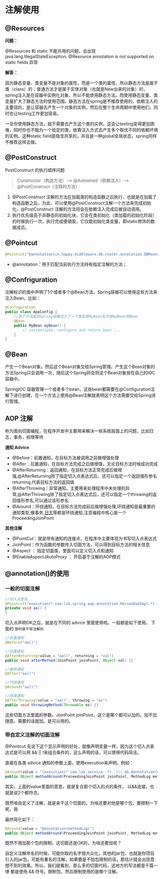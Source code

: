 # 注解使用

## @Resources

**问题：**

@Resources 和 static 不能共用的问题，会出现  java.lang.IllegalStateException: @Resource annotation is not supported on static fields 异常

**解答：**

因为静态变量、类变量不是对象的属性，而是一个类的属性，所以静态方法是属于类（class）的；普通方法才是属于实体对象（也就是New出来的对象）的，spring注入是在容器中实例化对象，所以不能使用静态方法。而使用静态变量、类变量扩大了静态方法的使用范围。静态方法在spring是不推荐使用的，依赖注入的主要目的，是让容器去产生一个对象的实例，然后在整个生命周期中使用他们，同时也让testing工作更加容易。

一旦你使用静态方法，就不需要去产生这个类的实例，这会让testing变得更加困难，同时你也不能为一个给定的类，依靠注入方式去产生多个取优不同的依赖环境的实例，这种static field是隐含共享的，并且是一种global全局状态，spring同样不推荐这样去做。

## @PostConstruct

PostConstruct 的执行顺序问题

> Constructor（构造方法）—> @Autowired（依赖注入）—> @PostConstruct（注释的方法）

1. @PostConstruct 注解的方法在加载类的构造函数之后执行，也就是在加载了构造函数之后，为此，可以使用@PostConstruct注解一个方法来完成初始化，@PostConstruct 注解的方法将会在依赖注入完成后被自动调用。
2. 执行优先级高于非静态的初始化块，它会在类初始化（类加载的初始化阶段）的时候执行一次，执行完成便销毁，它仅能初始化类变量，即static修饰的数据成员。

## @Pointcut

```java
@Pointcut("@annotation(cn.happy.middleware.db.router.annotation.DBRouter)")
```

- @annotation：用于匹配当前执行方法持有指定注解的方法；

## @Confriguration

注解标识的类中声明了1个或者多个@Bean方法，Spring容器可以使用这些方法来注入Bean，比如：

```java
@Configuration
public class AppConfig {
    //这个方法就向Spring容器注入了一个类型是MyBean名字是myBean的Bean
    @Bean
    public MyBean myBean() {
        // instantiate, configure and return bean ...
    }
}
```

## @Bean

产生一个Bean对象，然后这个Bean对象交给Spring管理。产生这个Bean对象的方法Spring只会调用一次，随后这个Spring将会将这个Bean对象放在自己的IOC容器中。

SpringIOC 容器管理一个或者多个bean，这些bean都需要在@Configuration注解下进行创建，在一个方法上使用@Bean注解就表明这个方法需要交给Spring进行管理。



## AOP 注解

称为面向切面编程，在程序开发中主要用来解决一些系统层面上的问题，比如日志，事务，权限等待

**通知 Advice**

- @Before：前置通知，在目标方法被调用之前做增强处理
- @After：后置通知，在目标方法完成之后做增强，无论目标方法时候成功完成
- @AfterReturning：返回通知，在目标方法正常完成后做增强,@AfterReturning除了指定切入点表达式后，还可以指定一个返回值形参名returning,代表目标方法的返回值
- @AfterThrowing：异常通知，主要用来处理程序中未处理的异常,@AfterThrowing除了指定切入点表达式后，还可以指定一个throwing的返回值形参名,可以通过该形参名
- @Around：环绕通知，在目标方法完成前后做增强处理,环绕通知是最重要的通知类型,像事务,[日志](https://so.csdn.net/so/search?q=日志&spm=1001.2101.3001.7020)等都是环绕通知,注意编程中核心是一个ProceedingJoinPoint

**其他注解**

- @PointCut：就是带有通知的连接点，在程序中主要体现为书写切入点表达式
- JoinPoint：作为函数的参数传入切面方法，可以得到目标方法的相关信息
- @Aspect ： 指定切面类，里面可以定义切入点和通知
- @EnableAspectJAutoProxy ： 开启基于注解的AOP模式

## @annotation()的使用

### 一般的切面注解

```java
//切入点签名
@Pointcut("execution(* com.lxk.spring.aop.annotation.PersonDaoImpl.*(..))")
private void aa() {
}
```

切入点声明OK之后，就是在不同的 advice 里面使用啦。一般都是如下使用。
下面的 `暂时是不带注解的`

```java
//前置通知
@Before("aa()")

//后置通知
@AfterReturning(value = "aa()", returning = "val")
public void afterMethod(JoinPoint joinPoint, Object val) {}

//最终通知
@After("aa()")

//环绕通知
@Around("aa()")

//异常通知
@AfterThrowing(value = "aa()", throwing = "ex")
public void throwingMethod(Throwable ex) {}
```

这些切面方法里面的参数。JoinPoint joinPoint，这个是哪个都可以加的。加不加随意。需要的话就加。是可以用的。

### 带自定义注解的切面注解

@Pointcut 先说下这个显示声明的好处，就像声明变量一样，因为这个切入点表达式是可以用 && ||  !来组合条件的，这么声明的话，可以使得代码简洁。

直接在各类 advice 通知的参数上面，使用execution来声明。例如：

```java
@Around(value = "(execution(* com.lxk.service..*(..))) && @annotation(methodLog)", argNames = "joinPoint, methodLog")
public Object methodAround(ProceedingJoinPoint joinPoint, MethodLog methodLog) throws Throwable {}
```

其实，上面的value里面的意思，就是复合那个切入的点的条件， 以&&连接，也就是说2个都符合。

既然咱自定义了注解，就是来干这个切面的，为啥还要对他是哪个包，要限制一下呢，我

最终简化如下：

```java
@Around(value = "@annotation(methodLog)")
public Object methodAround(ProceedingJoinPoint joinPoint, MethodLog methodLog) throws Throwable {}
```

既然不用加那个包的限制，这切面还是OK的，为啥还要加呢？

自定义注解命名的时候，可能你取的名字很大众化，其他的jar包，也就是你项目引入的jar包，可能有重名的注解，如果要是不加包限制的话，那估计就会出现意想不到的效果。所以，我们就看到，那么多的切面代码，这地方的写法都是千篇一律 都是使用 && 符号。限制包，然后限制使用的是哪个注解。













